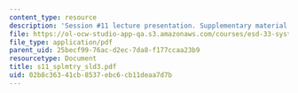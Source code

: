 ```yaml
---
content_type: resource
description: 'Session #11 lecture presentation. Supplementary material.'
file: https://ol-ocw-studio-app-qa.s3.amazonaws.com/courses/esd-33-systems-engineering-summer-2004/02b8c36341cb8537ebc6cb11deaa7d7b_s11_splmtry_sld3.pdf
file_type: application/pdf
parent_uid: 25becf99-76ac-d2ec-7da8-f177ccaa23b9
resourcetype: Document
title: s11_splmtry_sld3.pdf
uid: 02b8c363-41cb-8537-ebc6-cb11deaa7d7b
---
```

